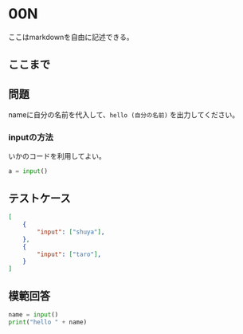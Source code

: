 # 00N

ここはmarkdownを自由に記述できる。

ここまで
---
## 問題

nameに自分の名前を代入して、`hello (自分の名前)` を出力してください。

### inputの方法
いかのコードを利用してよい。
```python
a = input()
```

## テストケース
```json
[
	{
		"input": ["shuya"],
  	},
	{
		"input": ["taro"],
	}
]
```

## 模範回答
```python
name = input()
print("hello " + name)
```
